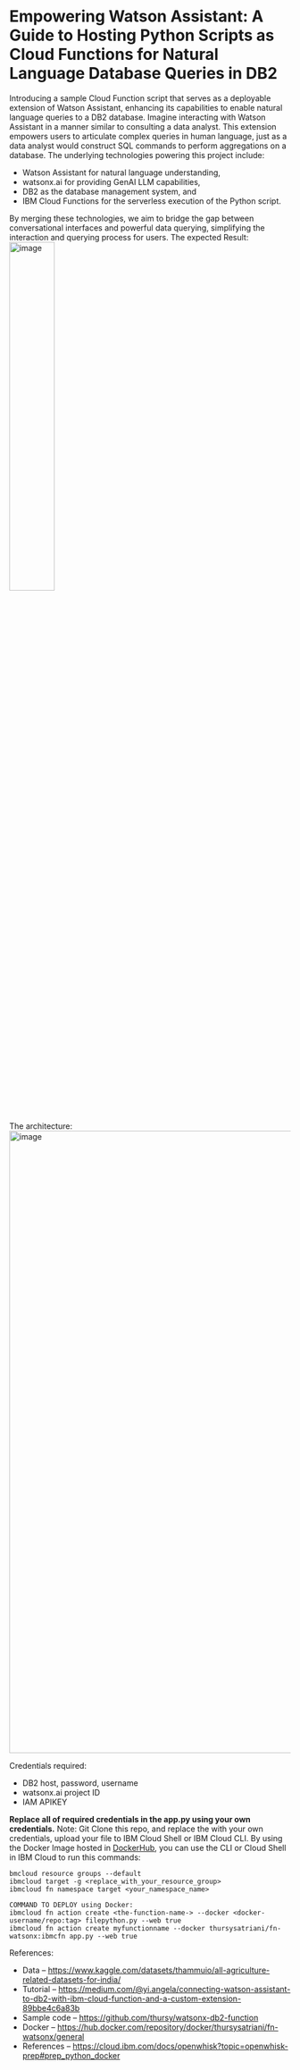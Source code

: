 # Empowering Watson Assistant: A Guide to Hosting Python Scripts as Cloud Functions for Natural Language Database Queries in DB2

Introducing a sample Cloud Function script that serves as a deployable extension of Watson Assistant, enhancing its capabilities to enable natural language queries to a DB2 database. Imagine interacting with Watson Assistant in a manner similar to consulting a data analyst. This extension empowers users to articulate complex queries in human language, just as a data analyst would construct SQL commands to perform aggregations on a database. 
The underlying technologies powering this project include:
- Watson Assistant for natural language understanding,
- watsonx.ai for providing GenAI LLM capabilities,
- DB2 as the database management system, and
- IBM Cloud Functions for the serverless execution of the Python script.

By merging these technologies, we aim to bridge the gap between conversational interfaces and powerful data querying, simplifying the interaction and querying process for users.
The expected Result:
<img src="https://github.com/thursy/watsonx-db2-function/assets/32385413/e2316fab-1a5b-4332-bc73-739e4b63f500" alt="image" width="40%" height="auto">


The architecture:
<img width="1114" alt="image" src="https://github.com/thursy/watsonx-db2-function/assets/32385413/11256a00-970a-4bf6-84ed-ddfa3af58b69">


Credentials required:
- DB2 host, password, username
- watsonx.ai project ID
- IAM APIKEY
  
__Replace all of required credentials in the app.py using your own credentials.__
Note: Git Clone this repo, and replace the with your own credentials, upload your file to IBM Cloud Shell or IBM Cloud CLI.
By using the Docker Image hosted in [DockerHub](https://hub.docker.com/repository/docker/thursysatriani/fn-watsonx/general),
you can use the CLI or Cloud Shell in IBM Cloud to run this commands:

```
bmcloud resource groups --default
ibmcloud target -g <replace_with_your_resource_group>
ibmcloud fn namespace target <your_namespace_name>

COMMAND TO DEPLOY using Docker:
ibmcloud fn action create <the-function-name-> --docker <docker-username/repo:tag> filepython.py --web true
ibmcloud fn action create myfunctionname --docker thursysatriani/fn-watsonx:ibmcfn app.py --web true
```


References:
- Data – https://www.kaggle.com/datasets/thammuio/all-agriculture-related-datasets-for-india/ 
- Tutorial – https://medium.com/@yi.angela/connecting-watson-assistant-to-db2-with-ibm-cloud-function-and-a-custom-extension-89bbe4c6a83b 
- Sample code – https://github.com/thursy/watsonx-db2-function 
- Docker – https://hub.docker.com/repository/docker/thursysatriani/fn-watsonx/general 
- References – https://cloud.ibm.com/docs/openwhisk?topic=openwhisk-prep#prep_python_docker 

